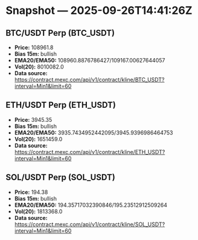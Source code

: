 # Snapshot — 2025-09-26T14:41:26Z

## BTC/USDT Perp (BTC_USDT)
- **Price:** 108961.8
- **Bias 15m:** bullish
- **EMA20/EMA50:** 108960.8876786427/109167.00627644057
- **Vol(20):** 8010082.0
- **Data source:** https://contract.mexc.com/api/v1/contract/kline/BTC_USDT?interval=Min1&limit=60

## ETH/USDT Perp (ETH_USDT)
- **Price:** 3945.35
- **Bias 15m:** bullish
- **EMA20/EMA50:** 3935.7434952442095/3945.9396986464753
- **Vol(20):** 1651459.0
- **Data source:** https://contract.mexc.com/api/v1/contract/kline/ETH_USDT?interval=Min1&limit=60

## SOL/USDT Perp (SOL_USDT)
- **Price:** 194.38
- **Bias 15m:** bullish
- **EMA20/EMA50:** 194.35717032390846/195.23512912509264
- **Vol(20):** 1813368.0
- **Data source:** https://contract.mexc.com/api/v1/contract/kline/SOL_USDT?interval=Min1&limit=60
